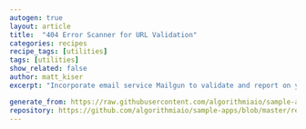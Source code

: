 ```yaml
---
autogen: true
layout: article
title:  "404 Error Scanner for URL Validation"
categories: recipes
recipe_tags: [utilities]
tags: [utilities]
show_related: false
author: matt_kiser
excerpt: "Incorporate email service Mailgun to validate and report on your URL's and find broken links on your website."

generate_from: https://raw.githubusercontent.com/algorithmiaio/sample-apps/master/recipes/404-Error-Scanner/readme.md
repository: https://github.com/algorithmiaio/sample-apps/blob/master/recipes/404-Error-Scanner/404.py
---
```

